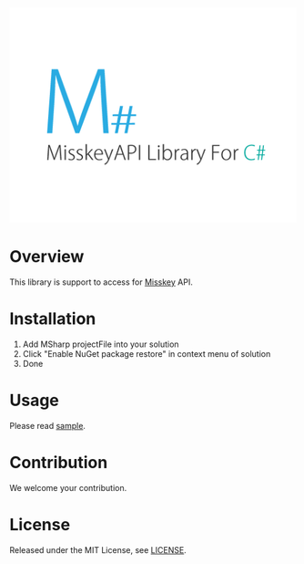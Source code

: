![M# - MisskeyAPI Library For C#](logo.png)
# Overview
This library is support to access for [Misskey](http://misskey.xyz) API.
# Installation
1. Add MSharp projectFile into your solution
2. Click "Enable NuGet package restore" in context menu of solution
3. Done

# Usage
Please read [sample](src/MSharpSample).
# Contribution
We welcome your contribution.
# License
Released under the MIT License, see [LICENSE](LICENSE).